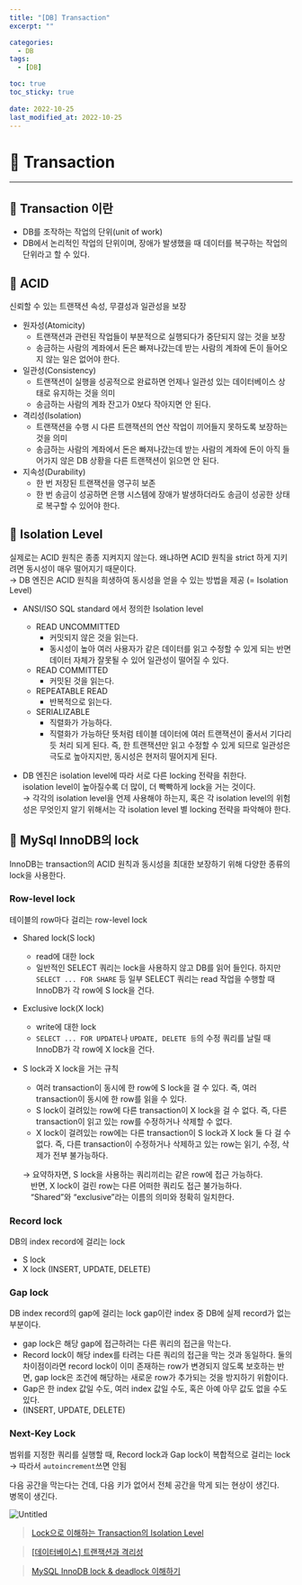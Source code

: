 ```yaml
---
title: "[DB] Transaction"
excerpt: "" 

categories:
  - DB
tags:
  - [DB]

toc: true
toc_sticky: true
 
date: 2022-10-25
last_modified_at: 2022-10-25
---
```


# 🚀 Transaction
---
## 📝 Transaction 이란
- DB를 조작하는 작업의 단위(unit of work)
- DB에서 논리적인 작업의 단위이며, 장애가 발생했을 때 데이터를 복구하는 작업의 단위라고 할 수 있다.

## 📝 ACID
신뢰할 수 있는 트랜잭션 속성, 무결성과 일관성을 보장
- 원자성(Atomicity)
    - 트랜잭션과 관련된 작업들이 부분적으로 실행되다가 중단되지 않는 것을 보장
    - 송금하는 사람의 계좌에서 돈은 빠져나갔는데 받는 사람의 계좌에 돈이 들어오지 않는 일은 없어야 한다.
- 일관성(Consistency)
    - 트랜잭션이 실행을 성공적으로 완료하면 언제나 일관성 있는 데이터베이스 상태로 유지하는 것을 의미
    - 송금하는 사람의 계좌 잔고가 0보다 작아지면 안 된다.
- 격리성(Isolation)
    - 트랜잭션을 수행 시 다른 트랜잭션의 연산 작업이 끼어들지 못하도록 보장하는 것을 의미
    - 송금하는 사람의 계좌에서 돈은 빠져나갔는데 받는 사람의 계좌에 돈이 아직 들어가지 않은 DB 상황을 다른 트랜잭션이 읽으면 안 된다.
- 지속성(Durability)
    - 한 번 저장된 트랜잭션을 영구히 보존
    - 한 번 송금이 성공하면 은행 시스템에 장애가 발생하더라도 송금이 성공한 상태로 복구할 수 있어야 한다.

## 📝 Isolation Level
실제로는 ACID 원칙은 종종 지켜지지 않는다.
왜냐하면 ACID 원칙을 strict 하게 지키려면 동시성이 매우 떨어지기 때문이다.  
→ DB 엔진은 ACID 원칙을 희생하여 동시성을 얻을 수 있는 방법을 제공 (= Isolation Level)

- ANSI/ISO SQL standard 에서 정의한 Isolation level
    - READ UNCOMMITTED
        - 커밋되지 않은 것을 읽는다.
        - 동시성이 높아 여러 사용자가 같은 데이터를 읽고 수정할 수 있게 되는 반면 데이터 자체가 잘못될 수 있어 일관성이 떨어질 수 있다.
    - READ COMMITTED
        - 커밋된 것을 읽는다.
    - REPEATABLE READ
        - 반복적으로 읽는다.
    - SERIALIZABLE
        - 직렬화가 가능하다.
        - 직렬화가 가능하단 뜻처럼 테이블 데이터에 여러 트랜잭션이 줄서서 기다리듯 처리 되게 된다.
        즉, 한 트랜잭션만 읽고 수정할 수 있게 되므로 일관성은 극도로 높아지지만, 동시성은 현저히 떨어지게 된다.

- DB 엔진은 isolation level에 따라 서로 다른 locking 전략을 취한다.  
  isolation level이 높아질수록 더 많이, 더 빡빡하게 lock을 거는 것이다.  
  → 각각의 isolation level을 언제 사용해야 하는지, 혹은 각 isolation level의 위험성은 무엇인지 알기 위해서는 각 isolation level 별 locking 전략을 파악해야 한다.

## 📝 MySql InnoDB의 lock
InnoDB는 transaction의 ACID 원칙과 동시성을 최대한 보장하기 위해 다양한 종류의 lock을 사용한다.

### Row-level lock
테이블의 row마다 걸리는 row-level lock
- Shared lock(S lock)
    - read에 대한 lock
    - 일반적인 SELECT 쿼리는 lock을 사용하지 않고 DB를 읽어 들인다.
    하지만 `SELECT ... FOR SHARE` 등 일부 SELECT 쿼리는 read 작업을 수행할 때 InnoDB가 각 row에 S lock을 건다.
- Exclusive lock(X lock)
    - write에 대한 lock
    - `SELECT ... FOR UPDATE`나 `UPDATE, DELETE 등`의 수정 쿼리를 날릴 때 InnoDB가 각 row에 X lock을 건다.
- S lock과 X lock을 거는 규칙
    - 여러 transaction이 동시에 한 row에 S lock을 걸 수 있다.
    즉, 여러 transaction이 동시에 한 row를 읽을 수 있다.
    - S lock이 걸려있는 row에 다른 transaction이 X lock을 걸 수 없다.
    즉, 다른 transaction이 읽고 있는 row를 수정하거나 삭제할 수 없다.
    - X lock이 걸려있는 row에는 다른 transaction이 S lock과 X lock 둘 다 걸 수 없다.
    즉, 다른 transaction이 수정하거나 삭제하고 있는 row는 읽기, 수정, 삭제가 전부 불가능하다.
    
    → 요약하자면, S lock을 사용하는 쿼리끼리는 같은 row에 접근 가능하다.  
    　반면, X lock이 걸린 row는 다른 어떠한 쿼리도 접근 불가능하다.  
    　“Shared”와 “exclusive”라는 이름의 의미와 정확히 일치한다.
    
### Record lock
DB의 index record에 걸리는 lock
- S lock
- X lock (INSERT, UPDATE, DELETE)

### Gap lock
DB index record의 gap에 걸리는 lock
gap이란 index 중 DB에 실제 record가 없는 부분이다.

- gap lock은 해당 gap에 접근하려는 다른 쿼리의 접근을 막는다.
- Record lock이 해당 index를 타려는 다른 쿼리의 접근을 막는 것과 동일하다.
둘의 차이점이라면 record lock이 이미 존재하는 row가 변경되지 않도록 보호하는 반면, gap lock은 조건에 해당하는 새로운 row가 추가되는 것을 방지하기 위함이다.
- Gap은 한 index 값일 수도, 여러 index 값일 수도, 혹은 아예 아무 값도 없을 수도 있다.
- (INSERT, UPDATE, DELETE)

### Next-Key Lock
범위를 지정한 쿼리를 실행할 때, Record lock과 Gap lock이 복합적으로 걸리는 lock  
→ 따라서 `autoincrement`쓰면 안됨

다음 공간을 막는다는 건데, 다음 키가 없어서 전체 공간을 막게 되는 현상이 생긴다.  
병목이 생긴다.

![Untitled](https://user-images.githubusercontent.com/85219306/201024610-a0648d7d-21e1-48e6-af0c-6c500484a52e.png)

> [Lock으로 이해하는 Transaction의 Isolation Level](https://suhwan.dev/2019/06/09/transaction-isolation-level-and-lock/)

> [[데이터베이스] 트랜잭션과 격리성](https://sabarada.tistory.com/117)

> [MySQL InnoDB lock & deadlock 이해하기](https://www.letmecompile.com/mysql-innodb-lock-deadlock/)